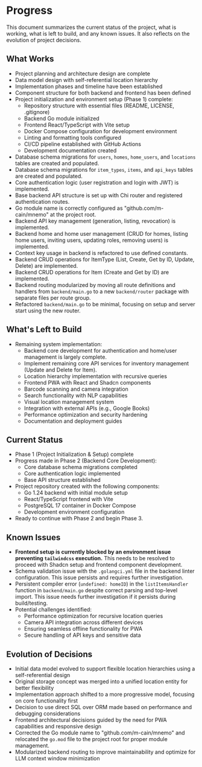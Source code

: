 # Progress

This document summarizes the current status of the project, what is working, what is left to build, and any known issues. It also reflects on the evolution of project decisions.

## What Works

- Project planning and architecture design are complete
- Data model design with self-referential location hierarchy
- Implementation phases and timeline have been established
- Component structure for both backend and frontend has been defined
- Project initialization and environment setup (Phase 1) complete:
  - Repository structure with essential files (README, LICENSE, .gitignore)
  - Backend Go module initialized
  - Frontend React/TypeScript with Vite setup
  - Docker Compose configuration for development environment
  - Linting and formatting tools configured
  - CI/CD pipeline established with GitHub Actions
  - Development documentation created
- Database schema migrations for `users`, `homes`, `home_users`, and `locations` tables are created and populated.
- Database schema migrations for `item_types`, `items`, and `api_keys` tables are created and populated.
- Core authentication logic (user registration and login with JWT) is implemented.
- Base backend API structure is set up with Chi router and registered authentication routes.
- Go module name is correctly configured as "github.com/m-cain/mnemo" at the project root.
- Backend API key management (generation, listing, revocation) is implemented.
- Backend home and home user management (CRUD for homes, listing home users, inviting users, updating roles, removing users) is implemented.
- Context key usage in backend is refactored to use defined constants.
- Backend CRUD operations for ItemType (List, Create, Get by ID, Update, Delete) are implemented.
- Backend CRUD operations for Item (Create and Get by ID) are implemented.
- Backend routing modularized by moving all route definitions and handlers from `backend/main.go` to a new `backend/router` package with separate files per route group.
- Refactored `backend/main.go` to be minimal, focusing on setup and server start using the new router.

## What's Left to Build

- Remaining system implementation:
  - Backend core development for authentication and home/user management is largely complete.
  - Implement remaining core API services for inventory management (Update and Delete for Item).
  - Location hierarchy implementation with recursive queries
  - Frontend PWA with React and Shadcn components
  - Barcode scanning and camera integration
  - Search functionality with NLP capabilities
  - Visual location management system
  - Integration with external APIs (e.g., Google Books)
  - Performance optimization and security hardening
  - Documentation and deployment guides

## Current Status

- Phase 1 (Project Initialization & Setup) complete
- Progress made in Phase 2 (Backend Core Development):
  - Core database schema migrations completed
  - Core authentication logic implemented
  - Base API structure established
- Project repository created with the following components:
  - Go 1.24 backend with initial module setup
  - React/TypeScript frontend with Vite
  - PostgreSQL 17 container in Docker Compose
  - Development environment configuration
- Ready to continue with Phase 2 and begin Phase 3.

## Known Issues

- **Frontend setup is currently blocked by an environment issue preventing `tailwindcss` execution.** This needs to be resolved to proceed with Shadcn setup and frontend component development.
- Schema validation issue with the `.golangci.yml` file in the backend linter configuration. This issue persists and requires further investigation.
- Persistent compiler error (`undefined: homeID`) in the `listItemsHandler` function in `backend/main.go` despite correct parsing and top-level import. This issue needs further investigation if it persists during build/testing.
- Potential challenges identified:
  - Performance optimization for recursive location queries
  - Camera API integration across different devices
  - Ensuring seamless offline functionality for PWA
  - Secure handling of API keys and sensitive data

## Evolution of Decisions

- Initial data model evolved to support flexible location hierarchies using a self-referential design
- Original storage concept was merged into a unified location entity for better flexibility
- Implementation approach shifted to a more progressive model, focusing on core functionality first
- Decision to use direct SQL over ORM made based on performance and debugging considerations
- Frontend architectural decisions guided by the need for PWA capabilities and responsive design
- Corrected the Go module name to "github.com/m-cain/mnemo" and relocated the `go.mod` file to the project root for proper module management.
- Modularized backend routing to improve maintainability and optimize for LLM context window minimization
